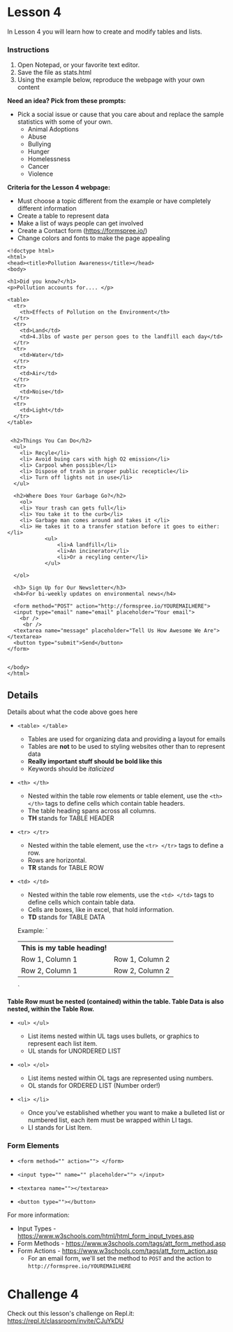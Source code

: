 # Lesson 4

In Lesson 4 you will learn how to create and modify tables and lists.

### Instructions
1. Open Notepad, or your favorite text editor.
2. Save the file as stats.html
3. Using the example below, reproduce the webpage with your own content

**Need an idea?  Pick from these prompts:**
* Pick a social issue or cause that you care about and replace the sample statistics with some of your own.
    * Animal Adoptions
    * Abuse
    * Bullying
    * Hunger
    * Homelessness
    * Cancer
    * Violence

**Criteria for the Lesson 4 webpage:**
* Must choose a topic different from the example or have completely different information
* Create a table to represent data
* Make a list of ways people can get involved
* Create a Contact form (https://formspree.io/)
* Change colors and fonts to make the page appealing

```HTML5
<!doctype html>
<html>
<head><title>Pollution Awareness</title></head>
<body>

<h1>Did you know?</h1>
<p>Pollution accounts for.... </p>

<table>
  <tr>
    <th>Effects of Pollution on the Environment</th>
  </tr>
  <tr>
    <td>Land</td>
    <td>4.3lbs of waste per person goes to the landfill each day</td>
  </tr>
  <tr>
    <td>Water</td>
  </tr>
  <tr>
    <td>Air</td>
  </tr>  
  <tr>
    <td>Noise</td>
  </tr>  
  <tr>
    <td>Light</td>
  </tr>
</table>

 
 <h2>Things You Can Do</h2> 
  <ul>
    <li> Recyle</li>
    <li> Avoid buing cars with high O2 emission</li>
    <li> Carpool when possible</li>
    <li> Dispose of trash in proper public recepticle</li>
    <li> Turn off lights not in use</li>
  </ul>
  
  <h2>Where Does Your Garbage Go?</h2>
    <ol>
    <li> Your trash can gets full</li>
    <li> You take it to the curb</li>
    <li> Garbage man comes around and takes it </li>
    <li> He takes it to a transfer station before it goes to either:</li>
      		<ul>
            	<li>A landfill</li>
                <li>An incinerator</li>
                <li>Or a recyling center</li>
            </ul>
      
  </ol>
  
  <h3> Sign Up for Our Newsletter</h3>
  <h4>For bi-weekly updates on environmental news</h4>

  <form method="POST" action="http://formspree.io/YOUREMAILHERE">
  <input type="email" name="email" placeholder="Your email"> 
    <br />
     <br />
  <textarea name="message" placeholder="Tell Us How Awesome We Are"></textarea>
  <button type="submit">Send</button>
</form>
  

</body>
</html>
```

## Details
Details about what the code above goes here

* `<table> </table>`
    * Tables are used for organizing data and providing a layout for emails
    * Tables are **not** to be used to styling websites other than to represent data
    * **Really important stuff should be bold like this**
    * Keywords should be *italicized*
    
* `<th> </th>`
   * Nested within the table row elements or table element, use the `<th> </th>` tags to define cells which contain table headers.
   * The table heading spans across all columns.
   * **TH** stands for TABLE HEADER

* `<tr> </tr>`
   * Nested within the table element, use the `<tr> </tr>` tags to define a row.
   * Rows are horizontal.
   * **TR** stands for TABLE ROW

* `<td> </td>`
   * Nested within the table row elements, use the `<td> </td>` tags to define cells which contain table data.
   * Cells are boxes, like in excel, that hold information.
   * **TD** stands for TABLE DATA
   
   Example:
   `<table>
   <th>This is my table heading!</th>
   <tr><td>Row 1, Column 1</td> <td>Row 1, Column 2</td></tr>
   <tr><td>Row 2, Column 1</td> <td>Row 2, Column 2</td></tr>
   </table>`
   
**Table Row must be nested (contained) within the table.  Table Data is also nested, within the Table Row.**
   
* `<ul> </ul>`
   * List items nested within UL tags uses bullets, or graphics to represent each list item.
   * UL stands for UNORDERED LIST

* `<ol> </ol>`
   * List items nested within OL tags are represented using numbers.
   * OL stands for ORDERED LIST (Number order!)

* `<li> </li>`
   * Once you've established whether you want to make a bulleted list or numbered list, each item must be wrapped within LI tags.
   * LI stands for List Item.

### Form Elements ###
* `<form method="" action=""> </form>`

* `<input type="" name="" placeholder=""> </input>`

* `<textarea name=""></textarea>`

* `<button type=""></button>`

For more information:
* Input Types - https://www.w3schools.com/html/html_form_input_types.asp
* Form Methods - https://www.w3schools.com/tags/att_form_method.asp
* Form Actions - https://www.w3schools.com/tags/att_form_action.asp
   * For an email form, we'll set the method to `POST` and the action to `http://formspree.io/YOUREMAILHERE`
# Challenge 4

Check out this lesson's challenge on Repl.it:
https://repl.it/classroom/invite/CJuYkDU
